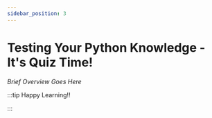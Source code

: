 ```yaml
---
sidebar_position: 3
---
```


# Testing Your Python Knowledge - It's Quiz Time!

_Brief Overview Goes Here_

:::tip Happy Learning!!

<QuestButton text="Go To Quest" link="https://app.stackup.dev/quest_page/testing-your-python-knowledge---its-quiz-time" />

:::
